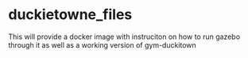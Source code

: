 # duckietowne_files
This will provide a docker image with instruciton on how to run gazebo through it as well as a working version of gym-duckitown
